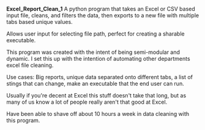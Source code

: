 **Excel_Report_Clean_1**
A python program that takes an Excel or CSV based input file, cleans, and filters the data, then exports to a new file with multiple tabs based unique values. 

Allows user input for selecting file path, perfect for creating a sharable executable. 

This program was created with the intent of being semi-modular and dynamic. I set this up with the intention of automating other departments excel file cleaning. 

Use cases: Big reports,  unique data separated onto different tabs, a list of stings that can change, make an executable that the end user can run.

Usually if you're decent at Excel this stuff doesn't take that long, but as many of us know a lot of people really 
aren't that good at Excel. 

Have been able to shave off about 10 hours a week in data cleaning with this program.
